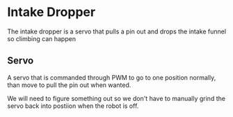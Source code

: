 


# Intake Dropper


The intake dropper is a servo that pulls a pin out and drops the intake funnel so climbing can happen

## Servo
A servo that is commanded through PWM to go to one position normally, than move to pull the pin out when wanted.

We will need to figure something out so we don't have to manually grind the servo back into postiion when the robot is off.